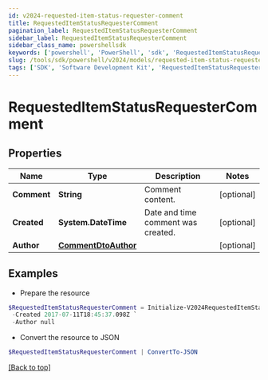 ```yaml
---
id: v2024-requested-item-status-requester-comment
title: RequestedItemStatusRequesterComment
pagination_label: RequestedItemStatusRequesterComment
sidebar_label: RequestedItemStatusRequesterComment
sidebar_class_name: powershellsdk
keywords: ['powershell', 'PowerShell', 'sdk', 'RequestedItemStatusRequesterComment', 'V2024RequestedItemStatusRequesterComment'] 
slug: /tools/sdk/powershell/v2024/models/requested-item-status-requester-comment
tags: ['SDK', 'Software Development Kit', 'RequestedItemStatusRequesterComment', 'V2024RequestedItemStatusRequesterComment']
---
```



# RequestedItemStatusRequesterComment

## Properties

Name | Type | Description | Notes
------------ | ------------- | ------------- | -------------
**Comment** | **String** | Comment content. | [optional] 
**Created** | **System.DateTime** | Date and time comment was created. | [optional] 
**Author** | [**CommentDtoAuthor**](comment-dto-author) |  | [optional] 

## Examples

- Prepare the resource
```powershell
$RequestedItemStatusRequesterComment = Initialize-V2024RequestedItemStatusRequesterComment  -Comment This is a comment. `
 -Created 2017-07-11T18:45:37.098Z `
 -Author null
```

- Convert the resource to JSON
```powershell
$RequestedItemStatusRequesterComment | ConvertTo-JSON
```


[[Back to top]](#) 

